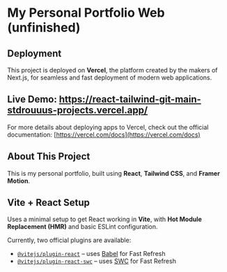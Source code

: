 # My Personal Portfolio Web (unfinished)

## Deployment  
This project is deployed on **Vercel**, the platform created by the makers of Next.js, for seamless and fast deployment of modern web applications.

## Live Demo: https://react-tailwind-git-main-stdrouuus-projects.vercel.app/

For more details about deploying apps to Vercel, check out the official documentation:
[https://vercel.com/docs](https://vercel.com/docs)

## About This Project  
This is my personal portfolio, built using **React**, **Tailwind CSS**, and **Framer Motion**.  

## Vite + React Setup  
Uses a minimal setup to get React working in **Vite**, with **Hot Module Replacement (HMR)** and basic ESLint configuration.

Currently, two official plugins are available:

- [`@vitejs/plugin-react`](https://github.com/vitejs/vite-plugin-react/blob/main/packages/plugin-react/README.md) – uses [Babel](https://babeljs.io/) for Fast Refresh  
- [`@vitejs/plugin-react-swc`](https://github.com/vitejs/vite-plugin-react-swc) – uses [SWC](https://swc.rs/) for Fast Refresh
